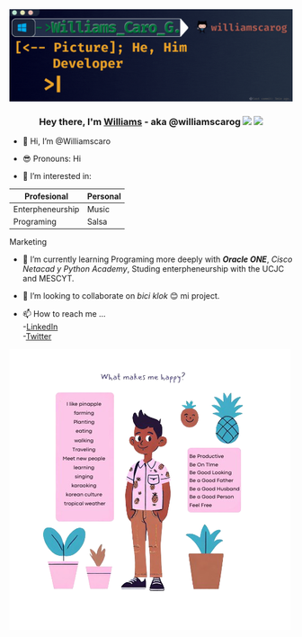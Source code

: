 <img src="https://github.com/williamscarog/Williamscarog/blob/main/Williams%20Caro%20G..gif?raw=true" width="1000">

<h3 align="center">Hey there, I'm <a href="https://williamscarog.github.io/">Williams</a> - aka @williamscarog <img src="https://media.giphy.com/media/hvRJCLFzcasrR4ia7z/giphy.gif" width="28"> <img src="https://emojis.slackmojis.com/emojis/images/1531849430/4246/blob-sunglasses.gif?1531849430" width="28"/></h3>


- 👋 Hi, I’m @Williamscaro
- 😎 Pronouns: Hi


- 👀 I’m interested in:

Profesional        | Personal
------------------ | ---------
 Enterpheneurship  | Music
 Programing        | Salsa
 Marketing

- 🌱 I’m currently learning Programing more deeply with ***Oracle ONE***, *Cisco Netacad y Python Academy*, Studing enterpheneurship with the UCJC and MESCYT.
- 💞️ I’m looking to collaborate on *bici klok* 😊 mi project.

- 📫 How to reach me ...<br> -[LinkedIn](www.linkedin.com/in/williamscarog) <br>
-[Twitter](https://twitter.com/Williamscarog)

<img src="https://github.com/williamscarog/Williamscarog/blob/main/pinapple3.png?raw=true">
<!---
### Trying Image

![](https://img.icons8.com/color/512/linkedin.png)

```<script src="https://platform.linkedin.com/badges/js/profile.js" async defer type="text/javascript"></script>```
--->


<!---
Williamscaro/Williamscaro is a ✨ special ✨ repository because its `README.md` (this file) appears on your GitHub profile.
You can click the Preview link to take a look at your changes.
--->

